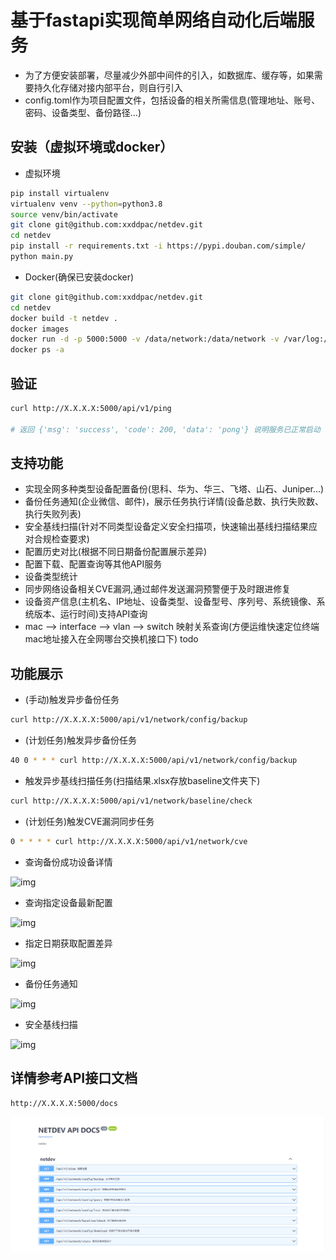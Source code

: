 # 基于fastapi实现简单网络自动化后端服务

- 为了方便安装部署，尽量减少外部中间件的引入，如数据库、缓存等，如果需要持久化存储对接内部平台，则自行引入
- config.toml作为项目配置文件，包括设备的相关所需信息(管理地址、账号、密码、设备类型、备份路径...)

## 安装（虚拟环境或docker）

- 虚拟环境
```bash
pip install virtualenv 
virtualenv venv --python=python3.8
source venv/bin/activate
git clone git@github.com:xxddpac/netdev.git
cd netdev
pip install -r requirements.txt -i https://pypi.douban.com/simple/
python main.py
```

- Docker(确保已安装docker)
```bash
git clone git@github.com:xxddpac/netdev.git
cd netdev
docker build -t netdev .
docker images
docker run -d -p 5000:5000 -v /data/network:/data/network -v /var/log:/var/log --name 'networkAutomationServiceWithFastapi' netdev
docker ps -a
```

## 验证
```bash
curl http://X.X.X.X:5000/api/v1/ping

# 返回 {'msg': 'success', 'code': 200, 'data': 'pong'} 说明服务已正常启动
```

## 支持功能

- 实现全网多种类型设备配置备份(思科、华为、华三、飞塔、山石、Juniper...)
- 备份任务通知(企业微信、邮件)，展示任务执行详情(设备总数、执行失败数、执行失败列表)
- 安全基线扫描(针对不同类型设备定义安全扫描项，快速输出基线扫描结果应对合规检查要求)
- 配置历史对比(根据不同日期备份配置展示差异)
- 配置下载、配置查询等其他API服务
- 设备类型统计
- 同步网络设备相关CVE漏洞,通过邮件发送漏洞预警便于及时跟进修复
- 设备资产信息(主机名、IP地址、设备类型、设备型号、序列号、系统镜像、系统版本、运行时间)支持API查询
- mac --> interface --> vlan --> switch 映射关系查询(方便运维快速定位终端mac地址接入在全网哪台交换机接口下) todo

## 功能展示

- (手动)触发异步备份任务
```bash
curl http://X.X.X.X:5000/api/v1/network/config/backup

```

- (计划任务)触发异步备份任务
```bash
40 0 * * * curl http://X.X.X.X:5000/api/v1/network/config/backup

```

- 触发异步基线扫描任务(扫描结果.xlsx存放baseline文件夹下)
```bash
curl http://X.X.X.X:5000/api/v1/network/baseline/check
```

- (计划任务)触发CVE漏洞同步任务
```bash
0 * * * * curl http://X.X.X.X:5000/api/v1/network/cve
```

- 查询备份成功设备详情

![img](docs/list.png)

- 查询指定设备最新配置

![img](docs/query.png)

- 指定日期获取配置差异

![img](docs/diff.png)

- 备份任务通知

![img](docs/webchat.png)

- 安全基线扫描

![img](docs/baseline.png)


## 详情参考API接口文档
```bash
http://X.X.X.X:5000/docs
```
![img](docs/swagger.png)